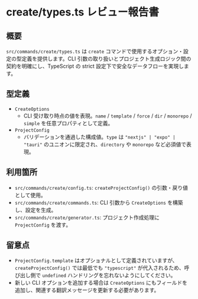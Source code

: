 # create/types.ts レビュー報告書

## 概要

`src/commands/create/types.ts` は `create` コマンドで使用するオプション・設定の型定義を提供します。CLI 引数の取り扱いとプロジェクト生成ロジック間の契約を明確にし、TypeScript の strict 設定下で安全なデータフローを実現します。

## 型定義

- `CreateOptions`
  - CLI 受け取り時点の値を表現。`name` / `template` / `force` / `dir` / `monorepo` / `simple` を任意プロパティとして定義。
- `ProjectConfig`
  - バリデーションを通過した構成値。`type` は `"nextjs" | "expo" | "tauri"` のユニオンに限定され、`directory` や `monorepo` など必須値で表現。

## 利用箇所

- `src/commands/create/config.ts`: `createProjectConfig()` の引数・戻り値として使用。
- `src/commands/create/commands.ts`: CLI 引数から `CreateOptions` を構築し、設定を生成。
- `src/commands/create/generator.ts`: プロジェクト作成処理に `ProjectConfig` を渡す。

## 留意点

- `ProjectConfig.template` はオプショナルとして定義されていますが、`createProjectConfig()` では最低でも `"typescript"` が代入されるため、呼び出し側で `undefined` ハンドリングを忘れないようにしてください。
- 新しい CLI オプションを追加する場合は `CreateOptions` にもフィールドを追加し、関連する翻訳メッセージを更新する必要があります。